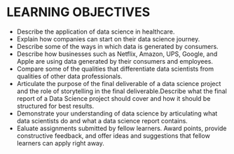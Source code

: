 # LEARNING OBJECTIVES
- Describe the application of data science in healthcare.
- Explain how companies can start on their data science journey.
- Describe some of the ways in which data is generated by consumers.
- Describe how businesses such as Netflix, Amazon, UPS, Google, and Apple are using data generated by their consumers and employees.
- Compare some of the qualities that differentiate data scientists from qualities of other data professionals.
- Articulate the purpose of the final deliverable of a data science project and the role of storytelling in the final deliverable.Describe what the final report of a Data Science project should cover and how it should be structured for best results.
- Demonstrate your understanding of data science by articulating what data scientists do and what a data science report contains.
- Ealuate assignments submitted by fellow learners. Award points, provide constructive feedback, and offer ideas and suggestions that fellow learners can apply right away.

